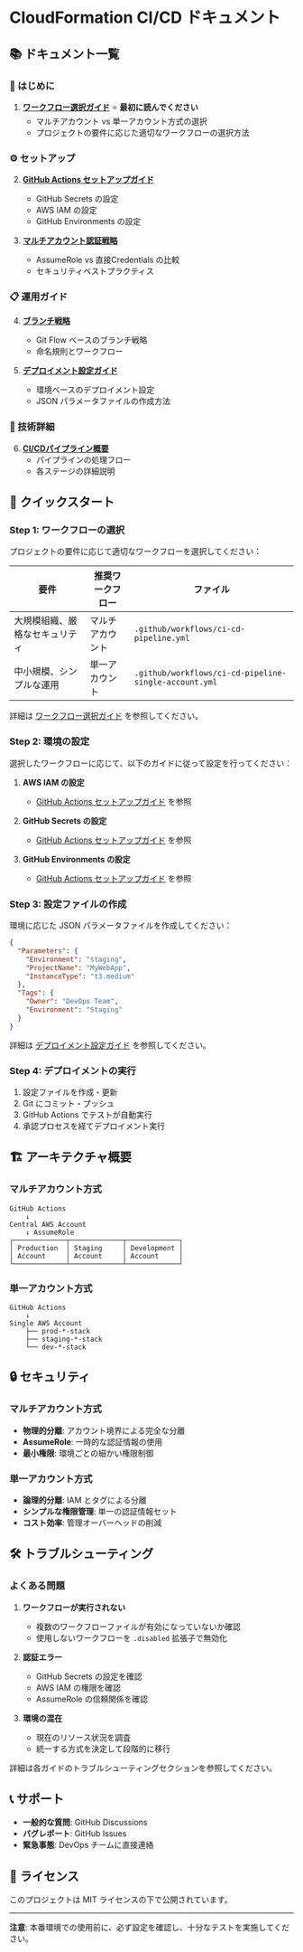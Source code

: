 # CloudFormation CI/CD ドキュメント

## 📚 ドキュメント一覧

### 🚀 はじめに

1. **[ワークフロー選択ガイド](workflow-selection-guide.md)** ⭐ **最初に読んでください**
   - マルチアカウント vs 単一アカウント方式の選択
   - プロジェクトの要件に応じた適切なワークフローの選択方法

### ⚙️ セットアップ

2. **[GitHub Actions セットアップガイド](github-actions-setup.md)**
   - GitHub Secrets の設定
   - AWS IAM の設定
   - GitHub Environments の設定

3. **[マルチアカウント認証戦略](multi-account-authentication-strategies.md)**
   - AssumeRole vs 直接Credentials の比較
   - セキュリティベストプラクティス

### 📋 運用ガイド

4. **[ブランチ戦略](branching-strategy.md)**
   - Git Flow ベースのブランチ戦略
   - 命名規則とワークフロー

5. **[デプロイメント設定ガイド](deployment-configuration-guide.md)**
   - 環境ベースのデプロイメント設定
   - JSON パラメータファイルの作成方法

### 🔧 技術詳細

6. **[CI/CDパイプライン概要](ci-cd-pipeline-overview.md)**
   - パイプラインの処理フロー
   - 各ステージの詳細説明

## 🎯 クイックスタート

### Step 1: ワークフローの選択

プロジェクトの要件に応じて適切なワークフローを選択してください：

| 要件 | 推奨ワークフロー | ファイル |
|------|----------------|---------|
| 大規模組織、厳格なセキュリティ | マルチアカウント | `.github/workflows/ci-cd-pipeline.yml` |
| 中小規模、シンプルな運用 | 単一アカウント | `.github/workflows/ci-cd-pipeline-single-account.yml` |

詳細は [ワークフロー選択ガイド](workflow-selection-guide.md) を参照してください。

### Step 2: 環境の設定

選択したワークフローに応じて、以下のガイドに従って設定を行ってください：

1. **AWS IAM の設定**
   - [GitHub Actions セットアップガイド](github-actions-setup.md#aws-iam設定) を参照

2. **GitHub Secrets の設定**
   - [GitHub Actions セットアップガイド](github-actions-setup.md#必要なsecrets設定) を参照

3. **GitHub Environments の設定**
   - [GitHub Actions セットアップガイド](github-actions-setup.md#github-environment設定) を参照

### Step 3: 設定ファイルの作成

環境に応じた JSON パラメータファイルを作成してください：

```json
{
  "Parameters": {
    "Environment": "staging",
    "ProjectName": "MyWebApp",
    "InstanceType": "t3.medium"
  },
  "Tags": {
    "Owner": "DevOps Team",
    "Environment": "Staging"
  }
}
```

詳細は [デプロイメント設定ガイド](deployment-configuration-guide.md) を参照してください。

### Step 4: デプロイメントの実行

1. 設定ファイルを作成・更新
2. Git にコミット・プッシュ
3. GitHub Actions でテストが自動実行
4. 承認プロセスを経てデプロイメント実行

## 🏗️ アーキテクチャ概要

### マルチアカウント方式

```
GitHub Actions
    ↓
Central AWS Account
    ↓ AssumeRole
┌─────────────┬─────────────┬─────────────┐
│ Production  │ Staging     │ Development │
│ Account     │ Account     │ Account     │
└─────────────┴─────────────┴─────────────┘
```

### 単一アカウント方式

```
GitHub Actions
    ↓
Single AWS Account
    ├── prod-*-stack
    ├── staging-*-stack
    └── dev-*-stack
```

## 🔒 セキュリティ

### マルチアカウント方式

- **物理的分離**: アカウント境界による完全な分離
- **AssumeRole**: 一時的な認証情報の使用
- **最小権限**: 環境ごとの細かい権限制御

### 単一アカウント方式

- **論理的分離**: IAM とタグによる分離
- **シンプルな権限管理**: 単一の認証情報セット
- **コスト効率**: 管理オーバーヘッドの削減

## 🛠️ トラブルシューティング

### よくある問題

1. **ワークフローが実行されない**
   - 複数のワークフローファイルが有効になっていないか確認
   - 使用しないワークフローを `.disabled` 拡張子で無効化

2. **認証エラー**
   - GitHub Secrets の設定を確認
   - AWS IAM の権限を確認
   - AssumeRole の信頼関係を確認

3. **環境の混在**
   - 現在のリソース状況を調査
   - 統一する方式を決定して段階的に移行

詳細は各ガイドのトラブルシューティングセクションを参照してください。

## 📞 サポート

- **一般的な質問**: GitHub Discussions
- **バグレポート**: GitHub Issues
- **緊急事態**: DevOps チームに直接連絡

## 📄 ライセンス

このプロジェクトは MIT ライセンスの下で公開されています。

---

**注意**: 本番環境での使用前に、必ず設定を確認し、十分なテストを実施してください。